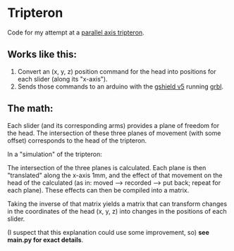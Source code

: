 # Tripteron

Code for my attempt at a [parallel axis tripteron](https://www.youtube.com/watch?v=6EtXycVGJg4).

## Works like this:
1. Convert an (x, y, z) position command for the head into positions for each slider (along its "x-axis").
2. Sends those commands to an arduino with the [gshield v5](https://synthetos.myshopify.com/products/gshield-v5) running [grbl](https://github.com/grbl/grbl). 

## The math:

Each slider (and its corresponding arms) provides a plane of freedom for the head. The intersection of these three planes of movement (with some offset) corresponds to the head of the tripteron.

In a "simulation" of the tripteron:

The intersection of the three planes is calculated. Each plane is then "translated" along the x-axis 1mm, and the effect of that movement on the head of the calculated (as in: moved --> recorded --> put back; repeat for each plane).
These effects can then be compiled into a matrix. 

Taking the inverse of that matrix yields a matrix that can transform changes in the coordinates of the head (x, y, z) into changes in the positions of each slider.

(I suspect that this explanation could use some improvement, so) **see main.py for exact details**.
